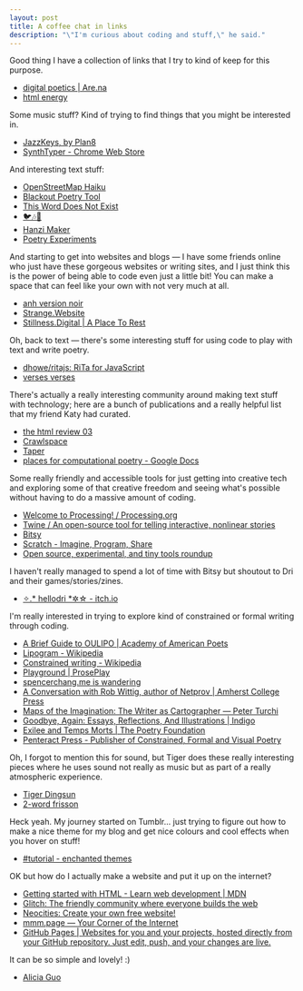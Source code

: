 ```yaml
---
layout: post
title: A coffee chat in links
description: "\"I'm curious about coding and stuff,\" he said."
---
```


Good thing I have a collection of links that I try to kind of keep for this purpose.

- [digital poetics \| Are.na](https://www.are.na/katherine-yang-lztem2o0ac8/digital-poetics-gyzgdydf84i)
- [html energy](https://html.energy/)

Some music stuff? Kind of trying to find things that you might be interested in.

- [JazzKeys, by Plan8](https://jazzkeys.plan8.co/)
- [SynthTyper - Chrome Web Store](https://chromewebstore.google.com/detail/synthtyper/ahmmmjockhcjpepcbiacehhlpbbgofdo?pli=1)

And interesting text stuff:

- [OpenStreetMap Haiku](https://satellitestud.io/osm-haiku/app/#15/40.7133/-73.9770)
- [Blackout Poetry Tool](https://blackout-poetry-tool.github.io/)
- [This Word Does Not Exist](https://www.thisworddoesnotexist.com/)
- [&#x1F426;&#x1F3B6;&#x1F3B2;](https://birbs.glitch.me/loc/42.34841346922538/-71.0867214199131)
- [Hanzi Maker](https://futureofmemory.netlify.app/hanzi-maker/)
- [Poetry Experiments](http://www.katygero.com/poetry-experiments/)

And starting to get into websites and blogs — I have some friends online who just have these gorgeous websites or writing sites, and I just think this is the power of being able to code even just a little bit! You can make a space that can feel like your own with not very much at all.

- [anh version noir](https://anhvn.com/)
- [Strange.Website](https://strange.website/)
- [Stillness.Digital \| A Place To Rest](https://stillness.digital/)

Oh, back to text — there's some interesting stuff for using code to play with text and write poetry.

- [dhowe/ritajs: RiTa for JavaScript](https://github.com/dhowe/RiTaJS)
- [verses verses](http://poems.verses.xyz/#0)

There's actually a really interesting community around making text stuff with technology; here are a bunch of publications and a really helpful list that my friend Katy had curated.

- [the html review 03](https://thehtml.review/03/)
- [Crawlspace](https://crawlspace.cool/)
- [Taper](https://taper.badquar.to/)
- [places for computational poetry - Google Docs](https://docs.google.com/document/d/1B9AWI6OCtClxu1WnuXJgq6at0dvIdJwviksExzw0TDA/edit)

Some really friendly and accessible tools for just getting into creative tech and exploring some of that creative freedom and seeing what's possible without having to do a massive amount of coding.

- [Welcome to Processing! / Processing.org](https://processing.org/)
- [Twine / An open-source tool for telling interactive, nonlinear stories](https://twinery.org/)
- [Bitsy](http://www.make.bitsy.org/)
- [Scratch - Imagine, Program, Share](https://scratch.mit.edu/)
- [Open source, experimental, and tiny tools roundup](https://tinytools.directory/)

I haven't really managed to spend a lot of time with Bitsy but shoutout to Dri and their games/stories/zines.

- [✧.*  hellodri  *✲☆ - itch.io](https://hellodri.itch.io/)

I'm really interested in trying to explore kind of constrained or formal writing through coding.

- [A Brief Guide to OULIPO \| Academy of American Poets](https://poets.org/text/brief-guide-oulipo)
- [Lipogram - Wikipedia](https://en.wikipedia.org/wiki/Lipogram)
- [Constrained writing - Wikipedia](https://en.wikipedia.org/wiki/Constrained_writing)
- [Playground \| ProsePlay](https://www.proseplay.net/playground/)
- [spencerchang.me is wandering](https://www.spencerchang.me/)
- [A Conversation with Rob Wittig, author of Netprov \| Amherst College Press](https://acpress.amherst.edu/blog/2022-03-16-a-conversation-with-rob-wittig-author-of-netprov/)
- [Maps of the Imagination: The Writer as Cartographer &mdash; Peter Turchi](https://www.peterturchi.com/books-1/project-one-f5w4d-flb56)
- [Goodbye, Again: Essays, Reflections, And Illustrations \| Indigo](https://www.indigo.ca/en-ca/goodbye-again-essays-reflections-and-illustrations/9780062880857.html)
- [Exilee and Temps Morts \| The Poetry Foundation](https://www.poetryfoundation.org/books/reviews/158519/exilee-and-temps-morts)
- [Penteract Press - Publisher of Constrained, Formal and Visual Poetry](https://penteractpress.com/)

Oh, I forgot to mention this for sound, but Tiger does these really interesting pieces where he uses sound not really as music but as part of a really atmospheric experience.

- [Tiger Dingsun](https://www.tiger.exposed/index)
- [2-word frisson](https://tdingsun.github.io/toward-frisson/)

Heck yeah. My journey started on Tumblr... just trying to figure out how to make a nice theme for my blog and get nice colours and cool effects when you hover on stuff!

- [#tutorial - enchanted themes](https://enchantedthemes.tumblr.com/tagged/tutorial)

OK but how do I actually make a website and put it up on the internet?

- [Getting started with HTML - Learn web development \| MDN](https://developer.mozilla.org/en-US/docs/Learn/HTML/Introduction_to_HTML/Getting_started)
- [Glitch: The friendly community where everyone builds the web](https://glitch.com/)
- [Neocities: Create your own free website!](https://neocities.org/)
- [mmm.page — Your Corner of the Internet](https://mmm.page/)
- [GitHub Pages \| Websites for you and your projects, hosted directly from your GitHub repository. Just edit, push, and your changes are live.](https://pages.github.com/)

It can be so simple and lovely! :)

- [Alicia Guo](https://mangotango.mmm.page/)
